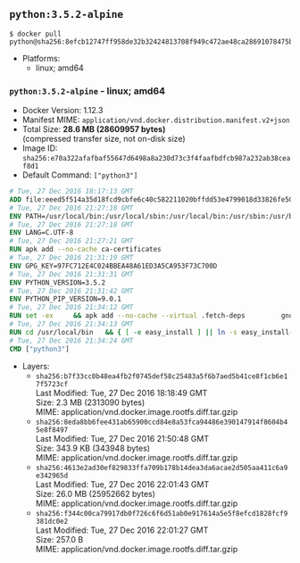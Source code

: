 ## `python:3.5.2-alpine`

```console
$ docker pull python@sha256:8efcb12747ff958de32b32424813708f949c472ae48ca28691078475b3373e7c
```

-	Platforms:
	-	linux; amd64

### `python:3.5.2-alpine` - linux; amd64

-	Docker Version: 1.12.3
-	Manifest MIME: `application/vnd.docker.distribution.manifest.v2+json`
-	Total Size: **28.6 MB (28609957 bytes)**  
	(compressed transfer size, not on-disk size)
-	Image ID: `sha256:e70a322afafbaf55647d6498a8a230d73c3f4faafbdfcb987a232ab38ceaf8d1`
-	Default Command: `["python3"]`

```dockerfile
# Tue, 27 Dec 2016 18:17:13 GMT
ADD file:eeed5f514a35d18fcd9cbfe6c40c582211020bffdd53e4799018d33826fe5067 in / 
# Tue, 27 Dec 2016 21:27:18 GMT
ENV PATH=/usr/local/bin:/usr/local/sbin:/usr/local/bin:/usr/sbin:/usr/bin:/sbin:/bin
# Tue, 27 Dec 2016 21:27:18 GMT
ENV LANG=C.UTF-8
# Tue, 27 Dec 2016 21:27:21 GMT
RUN apk add --no-cache ca-certificates
# Tue, 27 Dec 2016 21:31:19 GMT
ENV GPG_KEY=97FC712E4C024BBEA48A61ED3A5CA953F73C700D
# Tue, 27 Dec 2016 21:31:31 GMT
ENV PYTHON_VERSION=3.5.2
# Tue, 27 Dec 2016 21:31:42 GMT
ENV PYTHON_PIP_VERSION=9.0.1
# Tue, 27 Dec 2016 21:34:12 GMT
RUN set -ex 	&& apk add --no-cache --virtual .fetch-deps 		gnupg 		openssl 		tar 		xz 		&& wget -O python.tar.xz "https://www.python.org/ftp/python/${PYTHON_VERSION%%[a-z]*}/Python-$PYTHON_VERSION.tar.xz" 	&& wget -O python.tar.xz.asc "https://www.python.org/ftp/python/${PYTHON_VERSION%%[a-z]*}/Python-$PYTHON_VERSION.tar.xz.asc" 	&& export GNUPGHOME="$(mktemp -d)" 	&& gpg --keyserver ha.pool.sks-keyservers.net --recv-keys "$GPG_KEY" 	&& gpg --batch --verify python.tar.xz.asc python.tar.xz 	&& rm -r "$GNUPGHOME" python.tar.xz.asc 	&& mkdir -p /usr/src/python 	&& tar -xJC /usr/src/python --strip-components=1 -f python.tar.xz 	&& rm python.tar.xz 		&& apk add --no-cache --virtual .build-deps  		bzip2-dev 		gcc 		gdbm-dev 		libc-dev 		linux-headers 		make 		ncurses-dev 		openssl 		openssl-dev 		pax-utils 		readline-dev 		sqlite-dev 		tcl-dev 		tk 		tk-dev 		xz-dev 		zlib-dev 	&& apk del .fetch-deps 		&& cd /usr/src/python 	&& ./configure 		--enable-loadable-sqlite-extensions 		--enable-shared 	&& make -j$(getconf _NPROCESSORS_ONLN) 	&& make install 		&& if [ ! -e /usr/local/bin/pip3 ]; then : 		&& wget -O /tmp/get-pip.py 'https://bootstrap.pypa.io/get-pip.py' 		&& python3 /tmp/get-pip.py "pip==$PYTHON_PIP_VERSION" 		&& rm /tmp/get-pip.py 	; fi 	&& pip3 install --no-cache-dir --upgrade --force-reinstall "pip==$PYTHON_PIP_VERSION" 	&& [ "$(pip list |tac|tac| awk -F '[ ()]+' '$1 == "pip" { print $2; exit }')" = "$PYTHON_PIP_VERSION" ] 		&& find /usr/local -depth 		\( 			\( -type d -a -name test -o -name tests \) 			-o 			\( -type f -a -name '*.pyc' -o -name '*.pyo' \) 		\) -exec rm -rf '{}' + 	&& runDeps="$( 		scanelf --needed --nobanner --recursive /usr/local 			| awk '{ gsub(/,/, "\nso:", $2); print "so:" $2 }' 			| sort -u 			| xargs -r apk info --installed 			| sort -u 	)" 	&& apk add --virtual .python-rundeps $runDeps 	&& apk del .build-deps 	&& rm -rf /usr/src/python ~/.cache
# Tue, 27 Dec 2016 21:34:13 GMT
RUN cd /usr/local/bin 	&& { [ -e easy_install ] || ln -s easy_install-* easy_install; } 	&& ln -s idle3 idle 	&& ln -s pydoc3 pydoc 	&& ln -s python3 python 	&& ln -s python3-config python-config
# Tue, 27 Dec 2016 21:34:24 GMT
CMD ["python3"]
```

-	Layers:
	-	`sha256:b7f33cc0b48ea4fb2f0745def58c25483a5f6b7aed5b41ce8f1cb6e17f5723cf`  
		Last Modified: Tue, 27 Dec 2016 18:18:49 GMT  
		Size: 2.3 MB (2313090 bytes)  
		MIME: application/vnd.docker.image.rootfs.diff.tar.gzip
	-	`sha256:8eda8bb6fee431ab65900ccd84e8a53fca94486e390147914f8604b45e8f8497`  
		Last Modified: Tue, 27 Dec 2016 21:50:48 GMT  
		Size: 343.9 KB (343948 bytes)  
		MIME: application/vnd.docker.image.rootfs.diff.tar.gzip
	-	`sha256:4613e2ad30ef829833ffa709b178b14dea3da6acae2d505aa411c6a9e342965d`  
		Last Modified: Tue, 27 Dec 2016 22:01:43 GMT  
		Size: 26.0 MB (25952662 bytes)  
		MIME: application/vnd.docker.image.rootfs.diff.tar.gzip
	-	`sha256:f344c00ca79917db0f726c6f6d51ab0e917614a5e5f8efcd1828fcf9381dc0e2`  
		Last Modified: Tue, 27 Dec 2016 22:01:27 GMT  
		Size: 257.0 B  
		MIME: application/vnd.docker.image.rootfs.diff.tar.gzip
